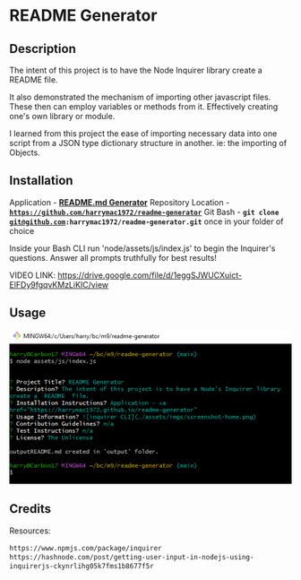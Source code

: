 # README Generator

## Description

The intent of this project is to have the Node Inquirer library create a README file.

It also demonstrated the mechanism of importing other javascript files.  These then can employ variables or methods from it.  Effectively creating one's own library or module.

I learned from this project the ease of importing necessary data into one script from a JSON type dictionary structure in another.  ie: the importing of Objects.

## Installation   

Application - <a href="https://harrymac1972.github.io/readme-generator/" style="font-weight:bolder;">README.md Generator</a>
Repository Location - <code><strong>https://github.com/harrymac1972/readme-generator</strong></code>
Git Bash - <code><strong>git clone git@github.com:harrymac1972/readme-generator.git</strong></code> once in your folder of choice

Inside your Bash CLI run 'node/assets/js/index.js' to begin the Inquirer's questions.
Answer all prompts truthfully for best results!

VIDEO LINK:   https://drive.google.com/file/d/1eggSJWUCXuict-ElFDy9fgqvKMzLiKIC/view

## Usage

![inquirer CLI](./assets/imgs/screenshot-home.png)

## Credits

Resources:

    https://www.npmjs.com/package/inquirer
    https://hashnode.com/post/getting-user-input-in-nodejs-using-inquirerjs-ckynrlihg05k7fms1b8677f5r
    